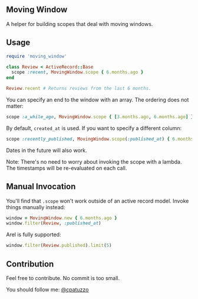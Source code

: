 ## Moving Window

A helper for building scopes that deal with moving windows.

## Usage

```ruby
require 'moving_window'

class Review < ActiveRecord::Base
  scope :recent, MovingWindow.scope { 6.months.ago }
end

Review.recent # Returns reviews from the last 6 months.
```

You can specify an end to the window with an array. The ordering does not matter:

```ruby
scope :a_while_ago, MovingWindow.scope { [3.months.ago, 6.months.ago] }
```

By default, `created_at` is used. If you want to specify a different column:

```ruby
scope :recently_published, MovingWindow.scope(:published_at) { 6.months.ago }
```

Dates in the future will also work.

Note: There's no need to worry about invoking the scope with a lambda. The timestamps will be re-evaluated on each call.

## Manual Invocation

You'll find that `.scope` won't work outside of an active record model. Invoke things manually instead:

```ruby
window = MovingWindow.new { 6.months.ago }
window.filter(Review, :published_at)
```

Arel is fully supported:

```ruby
window.filter(Review.published).limit(5)
```

## Contribution

Feel free to contribute. No commit is too small.

You should follow me: [@cpatuzzo](https://twitter.com/cpatuzzo)
